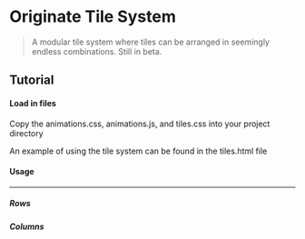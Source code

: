 Originate Tile System
=====================
> A modular tile system where tiles can be arranged in seemingly endless combinations. Still in beta.

Tutorial
--------
#### Load in files
Copy the animations.css, animations.js, and tiles.css into your project directory

An example of using the tile system can be found in the tiles.html file

#### Usage
____
##### Rows

##### Columns
